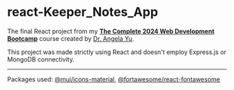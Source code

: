 # react-Keeper_Notes_App
The final React project from my [**The Complete 2024 Web Development Bootcamp**](https://www.udemy.com/course/the-complete-web-development-bootcamp/) course created by [Dr. Angela Yu](https://x.com/yu_angela). <br/>

This project was made strictly using React and doesn't employ Express.js or MongoDB connectivity.

<hr>
Packages used: <a href="https://www.npmjs.com/package/@mui/icons-material">@mui/icons-material</a>, <a href="https://www.npmjs.com/package/@fortawesome/react-fontawesome">@fortawesome/react-fontawesome</a>
